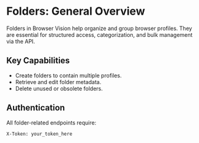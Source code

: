 # Folders: General Overview

Folders in Browser Vision help organize and group browser profiles. They are essential for structured access, categorization, and bulk management via the API.

## Key Capabilities

* Create folders to contain multiple profiles.
* Retrieve and edit folder metadata.
* Delete unused or obsolete folders.

## Authentication

All folder-related endpoints require:

```
X-Token: your_token_here
```